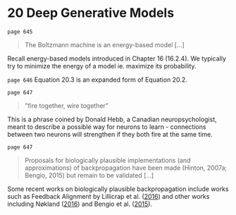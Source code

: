 # 20 Deep Generative Models

`page 645`

> The Boltzmann machine is an energy-based model [...]

Recall energy-based models introduced in Chapter 16 (16.2.4). We typically try to minimize the energy of a model ie. maximize its probability.

`page 646` Equation 20.3 is an expanded form of Equation 20.2.

`page 647`

> "fire together, wire together"

This is a phrase coined by Donald Hebb, a Canadian neuropsychologist, meant to describe a possible way for neurons to learn - connections between two neurons will strengthen if they both fire at the same time.

`page 647`

> Proposals for biologically plausible implementations (and approximations) of backpropagation have been made (Hinton, 2007a; Bengio, 2015) but remain to be validated [...]

Some recent works on biologically plausible backpropagation include works such as Feedback Alignment by Lillicrap et al. ([2016](https://www.nature.com/articles/ncomms13276)) and other works including Nøkland ([2016](https://arxiv.org/abs/1609.01596)) and Bengio et al. ([2015](https://arxiv.org/abs/1502.04156)).
